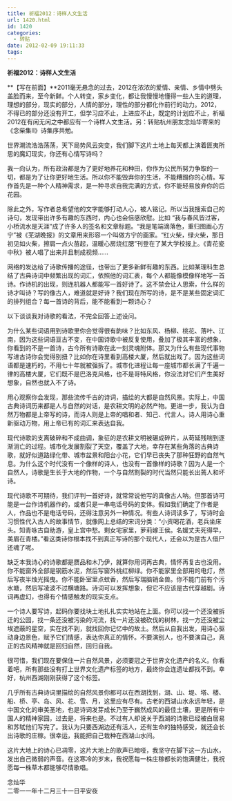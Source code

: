 ```yaml
---
title: 祈福2012：诗样人文生活
url: 1420.html
id: 1420
categories:
  - 转贴
date: 2012-02-09 19:11:33
tags:
---
```


**祈福2012：诗样人文生活**

  
**【写在前面】**2011毫无悬念的过去，2012在浓浓的爱情、亲情、乡情中劈头盖脸而来，至今新鲜。个人转变，家乡变化，都让我慢慢地懂得一些人生的道理，理想的部分，现实的部分，人情的部分，理性的部分都化作前行的动力。2012，不得已的部分还没有开工，但学习应不止，上进应不止，既定的计划应不止，祈福2012在有闲无闲之中都应有一个诗样人文生活。另：转贴杭州朋友念灿华寄来的《念柴集Ⅱ》诗集序共勉。  
  
世界潮流浩浩荡荡，天下局势风云突变，我们脚下这片土地上每天都上演着匪夷所思的魔幻现实，你还有心情写诗吗？  
  
我一向认为，所有政治都是为了更好地养花和种田，你作为公民所努力争取的一切，都是为了让你更好地生活。所以你不能毁弃你的生活，不能糟蹋你的心情。写作首先是一种个人精神需求，是一种寻求自我完满的方式，你不能轻易放弃你的后花园。  
  
除此之外，写作者总希望他的文字能够打动人心，被人铭记。所以当我搜索自己的诗句，发现带出许多有趣的东西时，内心也会倍感欣慰。比如 “我与春风皆过客，小桥流水是天涯”成了许多人的签名和文章标题。“我是笔端滴落色，重归图画心方宁”被《芜湖晚报》的文章用来形容一个叫做方宁的画家。“红火柴，绿火柴，那日初见如火柴，擦肩一点火苗起，温暖心房烧红腮”刊登在了某大学校报上。《青花瓷中秋》被人唱了出来并且制成视频……  
  
网络的发达给了诗歌传播的途径，也带出了更多新鲜有趣的东西。比如某理科生总结了古典诗词中频繁出现的词汇，依照他的词汇表，每个人都能像模像样地写一首诗。作诗机的出现，则连机器人都能写一首好诗了。这不禁会让人思索，什么样的诗才叫诗？写的像古人，难道就是好诗？我们现在所写的诗，是不是某些固定词汇的排列组合？每一首诗的背后，能不能看到一颗诗心？  
  
以下谈谈我对诗歌的看法，不完全回答上述设问。  
  
为什么某些词语用到诗歌里你会觉得很有韵味？比如东风、杨柳、桃花、落叶、江南，因为这些词语亘古不变，在中国诗歌中被反复使用，叠加了极其丰富的想象，你看到的不是一首诗，古今所有诗歌在此一刻灵魂附体。那又为什么有些现代事物写进古诗你会觉得别扭？比如你在诗里看到高楼大厦，然后就出戏了。因为这些词语都是速朽的，不用七十年就被强拆了。城市化进程让每一座城市都长满了千遍一律的高楼大厦，它们既不是巴洛克风格，也不是哥特风格，你没法对它们产生美好想象，自然也就入不了诗。  
  
用心观察你会发现，那些流传千古的诗词，描绘的大都是自然风景。实际上，中国古典诗词历来都是人与自然的对话，是农耕文明的必然产物。更进一步，我认为自然万物都是上帝写的诗，而诗人则是上帝的唱和者、知己、代言人。诗人用诗心重新驱动万物，用上帝已有的词汇来表达自我。  
  
现代诗歌的支离破碎和不成曲调，象征的是农耕文明被碾成碎片，从苟延残喘到逐渐消亡的过程。城市化发展割裂了天空，覆盖了大地，幸存在某些角落的古典诗歌，就好似道路绿化带、城市盆景和阳台小花，它们早已丧失了那种狂野的自然气息。为什么这个时代没有一个像样的诗人，也没有一首像样的诗歌？因为人是一个自然人，诗歌是生长于大地的作物，一个与自然割裂的时代当然只能长出蔫人和坏诗。  
  
现代诗歌不可期待，我们评判一首好诗，就常常说他写的真像古人呐。但那首诗可能是一台作诗机器作的，或者只是一串电话号码的变体。假如我们确定了作者是人，作品也不是电话号码，还得注意另外一种情况。有些人诗词读多了，写诗时会习惯性代入古人的故事情节，就像网上总结的宋词分类：“小资喝花酒，老兵坐床头。知青咏古自助游，皇上宫中愁。剩女宅家里，萝莉嫁王侯。名媛丈夫死得早，美眉在青楼。”看这类诗你根本找不到真正写诗的那个现代人，还会以为是古人借尸还魂了呢。  
  
缺乏本我诗心的诗歌都是赝品和木乃伊，就算你用词再古典，情怀再复古也没用。你不能窗外全部是钢筋水泥，然后写窗外桃红柳绿。你不能家里全部用的电灯，然后写夜半烛光摇曳。你不能卧室里点蚊香，然后写瑞脑销金兽。你不能门前有个污水塘，然后写凌波不过横塘路。诗词可以发挥想象，但它不应该是古代穿越剧。诗词再虚幻，也得有个情感触发的现实支点。  
  
一个诗人要写诗，起码你要找块土地扎扎实实地站在上面。你可以找一个还没被拆迁的公园，找一条还没被污染的河流，找一片还没被砍伐的树林，找一方还没被尘埃遮蔽的星空，实在找不到，就找回你记忆中的故土。然后从自我出发，用诗心驱动身边景色，赋予它们情感，表达你真正的情怀。不要演别人，也不要演自己，真正的古风精神就是回归自然，回归自我。  
  
很可惜，我们现在要保住一片自然风景，必须要冠之于世界文化遗产的名义。你看着吧，所有那些没有打上世界文化遗产标签的地方，最终你会连遗址都找不到。幸好，杭州西湖刚刚获得了这个标签。  
  
几乎所有古典诗词里描绘的自然风景你都可以在西湖找到，湖、山、堤、塔、楼、船、桥、亭、岛、风、花、雪、月，这里应有尽有。古老的西湖山水永远年轻，是中国文化的审美圣地，也是诗词发芽成长乃至于巍然成风的最佳土壤，更是所有中国人的精神家园，过去是，将来也是。不过有人却说关于西湖的诗歌已经被白居易和苏轼他们写完了。我认为只要西湖边还有活人，还有生命的独特感受，就还会长出诗歌的庄稼。很幸运，我能把自己栽种在西湖山水间。  
  
这片大地上的诗心已凋零，这片大地上的歌声已暗哑，我坚守在脚下这一方山水，发出自己微弱的声音。在这寒冷的岁末，我祝愿每一株庄稼都长的饱满健壮，我祝愿每一株草木都能够尽情歌唱。  
  
念灿华  
二零一一年十二月三十一日平安夜